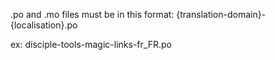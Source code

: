 .po and .mo files must be in this format:
{translation-domain}-{localisation}.po

ex:
disciple-tools-magic-links-fr_FR.po
